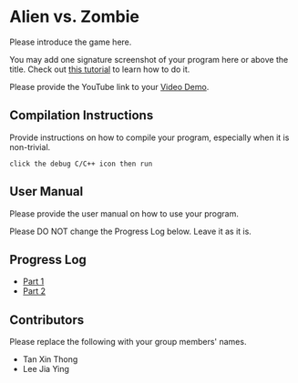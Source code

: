 # Alien vs. Zombie

Please introduce the game here.

You may add one signature screenshot of your program here or above the title. Check out [this tutorial](https://www.digitalocean.com/community/tutorials/markdown-markdown-images) to learn how to do it.

Please provide the YouTube link to your [Video Demo](https://youtube.com).

## Compilation Instructions

Provide instructions on how to compile your program, especially when it is non-trivial.


```
click the debug C/C++ icon then run
```

## User Manual

Please provide the user manual on how to use your program.

Please DO NOT change the Progress Log below. Leave it as it is.

## Progress Log

- [Part 1](PART1.md)
- [Part 2](PART2.md)

## Contributors

Please replace the following with your group members' names. 

- Tan Xin Thong
- Lee Jia Ying


